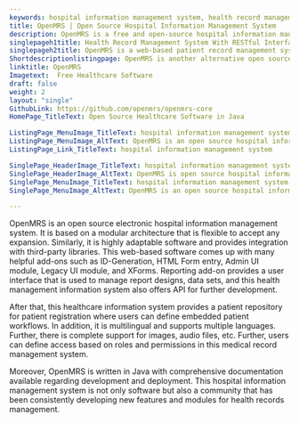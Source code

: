 ```yaml
---
keywords: hospital information management system, health record management system, patient record management system, health management information system, medical record management system
title: OpenMRS | Open Source Hospital Information Management System
description: OpenMRS is a free and open-source hospital information management system. It is secure, multilingual, and comes up with powerful reporting and access features.
singlepageh1title: Health Record Management System With RESTful Interface
singlepageh2title: OpenMRS is a web-based patient record management system. It offers modules such as location-based login, embedded patient workflows, and flexible reporting.
Shortdescriptionlistingpage: OpenMRS is another alternative open source hospital information management system. It is flexible and provides powerful features such as role-based permissions, embedded patient workflows, and support for multiple languages.
linktitle: OpenMRS
Imagetext:  Free Healthcare Software
draft: false
weight: 2
layout: "single"
GithubLink: https://github.com/openmrs/openmrs-core
HomePage_TitleText: Open Source Healthcare Software in Java

ListingPage_MenuImage_TitleText: hospital information management system
ListingPage_MenuImage_AltText: OpenMRS is an open source hospital information management system
ListingPage_Link_TitleText: hospital information management system

SinglePage_HeaderImage_TitleText: hospital information management system
SinglePage_HeaderImage_AltText: OpenMRS is open source hospital information management system
SinglePage_MenuImage_TitleText: hospital information management system
SinglePage_MenuImage_AltText: OpenMRS is an open source hospital information management system

---
```


OpenMRS is an open source electronic hospital information management system. It is based on a modular architecture that is flexible to accept any expansion. Similarly, it is highly adaptable software and provides integration with third-party libraries. This web-based software comes up with many helpful add-ons such as ID-Generation, HTML Form entry, Admin UI module, Legacy UI module, and XForms. Reporting add-on provides a user interface that is used to manage report designs, data sets, and this health management information system also offers API for further development.

After that, this healthcare information system provides a patient repository for patient registration where users can define embedded patient workflows. In addition, it is multilingual and supports multiple languages. Further, there is complete support for images, audio files, etc. Further, users can define access based on roles and permissions in this medical record management system.

Moreover, OpenMRS is written in Java with comprehensive documentation available regarding development and deployment. This hospital information management system is not only software but also a community that has been consistently developing new features and modules for health records management.

<a class="anchor" id="requirements" name="requirements" style="font-size: 12.16px;"></a>
